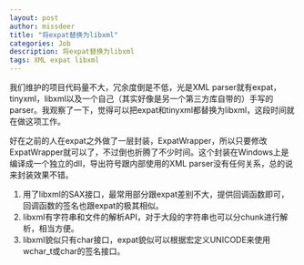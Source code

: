 ```yaml
---
layout: post
author: missdeer
title: "将expat替换为libxml"
categories: Job
description: 将expat替换为libxml
tags: XML expat libxml
---
```


我们维护的项目代码量不大，冗余度倒是不低，光是XML parser就有expat，tinyxml，libxml以及一个自己（其实好像是另一个第三方库自带的）手写的parser。我观察了一下，觉得可以把expat和tinyxml都替换为libxml，这段时间就在做这项工作。

好在之前的人在expat之外做了一层封装，ExpatWrapper，所以只要修改ExpatWrapper就可以了，不过倒也折腾了不少时间。这个封装在Windows上是编译成一个独立的dll，导出符号跟内部使用的XML parser没有任何关系，总的说来封装效果不错。

1. 用了libxml的SAX接口，最常用部分跟expat差别不大，提供回调函数即可，回调函数的签名也跟expat的极其相似。
2. libxml有字符串和文件的解析API，对于大段的字符串也可以分chunk进行解析，相当方便。
3. libxml貌似只有char接口，expat貌似可以根据宏定义UNICODE来使用wchar_t或char的签名接口。